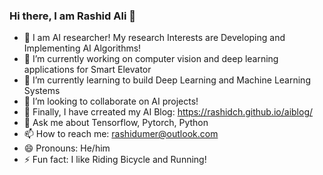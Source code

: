 ### Hi there, I am Rashid Ali 👋
- 🔭 I am AI researcher! My research Interests are Developing and Implementing AI Algorithms! 
- 🔭 I’m currently working on computer vision and deep learning applications for Smart Elevator 
- 🌱 I’m currently learning to build Deep Learning and Machine Learning Systems  
- 👯 I’m looking to collaborate on AI projects!
- 🤔 Finally, I have crreated my AI Blog: https://rashidch.github.io/aiblog/
- 💬 Ask me about Tensorflow, Pytorch, Python
- 📫 How to reach me: rashidumer@outlook.com
- 😄 Pronouns: He/him
- ⚡ Fun fact: I like Riding Bicycle and Running! 

<!--
**rashidch/rashidch** is a ✨ _special_ ✨ repository because its `README.md` (this file) appears on your GitHub profile.

Here are some ideas to get you started:

- 🔭 I’m currently working on computer vision and deep learning applications for Smart Elevator 
- 🌱 I’m currently learning to build Deep Learning and Machine Learning systems  
- 👯 I’m looking to collaborate on 
- 🤔 I’m looking for help with ...
- 💬 Ask me about computer visio
- 📫 How to reach me: rashidumer@outlook.com
- 😄 Pronouns: ...
- ⚡ Fun fact: ...
-->
